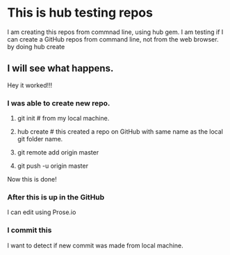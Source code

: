# This is hub testing repos

I am creating this repos from commnad line, using hub gem.
I am testing if I can create a GitHub repos from command line, not from the web browser.
by doing hub create

## I will see what happens.

Hey it worked!!!

### I was able to create new repo.

1. git init    # from my local machine.

1. hub create  # this created a repo on GitHub with same name as the local git folder name.  

1. git remote add origin master 

1. git push -u origin master

Now this is done! 

### After this is up in the GitHub

I can edit using Prose.io

### I commit this

I want to detect if new commit was made from local machine.
